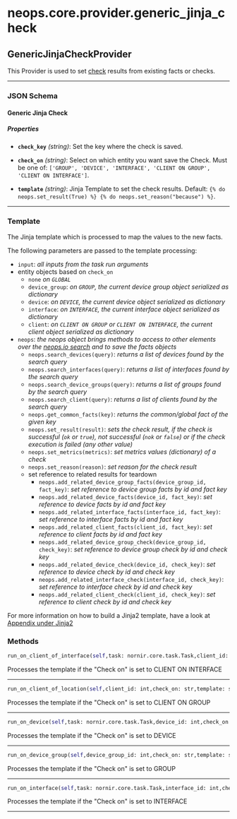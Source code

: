 # neops.core.provider.generic_jinja_check
## GenericJinjaCheckProvider
This Provider is used to set [check](/checks) results from existing facts or checks.

----------
### JSON Schema
#### Generic Jinja Check


##### Properties


- **`check_key`** *(string)*: Set the key where the check is saved.

- **`check_on`** *(string)*: Select on which entity you want save the Check. Must be one of: `['GROUP', 'DEVICE', 'INTERFACE', 'CLIENT ON GROUP', 'CLIENT ON INTERFACE']`.

- **`template`** *(string)*: Jinja Template to set the check results. Default: `{% do neops.set_result(True) %}
{% do neops.set_reason("because") %}`.


----------
### Template

The Jinja template which is processed to map the values to the new facts.


The following parameters are passed to the template processing:

- `input`: _all inputs from the task run arguments_
- entity objects based on `check_on`
    - `none` _on `GLOBAL`_
    - `device_group`: _on `GROUP`, the current device group object serialized as dictionary_
    - `device`: _on `DEVICE`, the current device object serialized as dictionary_
    - `interface`: _on `INTERFACE`, the current interface object serialized as dictionary_
    - `client`: _on `CLIENT ON GROUP` or `CLIENT ON INTERFACE`, the current client object serialized as dictionary_
- `neops`: _the neops object brings methods to access to other elements over the [neops.io search](#search)
and to save the facts objects_
    - `neops.search_devices(query)`: _returns a list of devices found by the search query_
    - `neops.search_interfaces(query)`: _returns a list of interfaces found by the search query_
    - `neops.search_device_groups(query)`: _returns a list of groups found by the search query_
    - `neops.search_client(query)`: _returns a list of clients found by the search query_
    - `neops.get_common_facts(key)`: _returns the common/global fact of the given key_
    - `neops.set_result(result)`: _sets the check result, if the check is successful (`ok` or `true`),
    not successful (`nok` or `false`) or if the check execution is failed (any other value)_
    - `neops.set_metrics(metrics)`: _set metrics values (dictionary) of a check_
    - `neops.set_reason(reason)`: _set reason for the check result_
    - set reference to related results for teardown
        - `neops.add_related_device_group_facts(device_group_id, fact_key)`: _set reference to device group
facts by id and fact key_
        - `neops.add_related_device_facts(device_id, fact_key)`: _set reference to device facts by id and fact key_
        - `neops.add_related_interface_facts(interface_id, fact_key)`: _set reference to interface facts by id and
fact key_
        - `neops.add_related_client_facts(client_id, fact_key)`: _set reference to client facts by id and fact
key_
        - `neops.add_related_device_group_check(device_group_id, check_key)`: _set reference to device group check by
id and check key_
        - `neops.add_related_device_check(device_id, check_key)`: _set reference to device check by id and check key_
        - `neops.add_related_interface_check(interface_id, check_key)`: _set reference to interface check by id and
check key_
        - `neops.add_related_client_check(client_id, check_key)`: _set reference to client check by id and check key_

For more information on how to build a Jinja2 template, have a look at [Appendix under Jinja2](appendix.md#jinja2)

### Methods
```python
run_on_client_of_interface(self,task: nornir.core.task.Task,client_id: int,check_on: str,template: str,**kwargs) -> Union[neops.core.provider.base.base_check.NeopsCheckResult, NoneType]
```
Processes the template if the "Check on" is set to CLIENT ON INTERFACE

----------
```python
run_on_client_of_location(self,client_id: int,check_on: str,template: str,**kwargs) -> Union[neops.core.provider.base.base_check.NeopsCheckResult, NoneType]
```
Processes the template if the "Check on" is set to CLIENT ON GROUP

----------
```python
run_on_device(self,task: nornir.core.task.Task,device_id: int,check_on: str,template: str,**kwargs) -> Union[neops.core.provider.base.base_check.NeopsCheckResult, NoneType]
```
Processes the template if the "Check on" is set to DEVICE

----------
```python
run_on_device_group(self,device_group_id: int,check_on: str,template: str,**kwargs) -> Union[neops.core.provider.base.base_check.NeopsCheckResult, NoneType]
```
Processes the template if the "Check on" is set to GROUP

----------
```python
run_on_interface(self,task: nornir.core.task.Task,interface_id: int,check_on: str,template: str,**kwargs) -> Union[neops.core.provider.base.base_check.NeopsCheckResult, NoneType]
```
Processes the template if the "Check on" is set to INTERFACE

----------